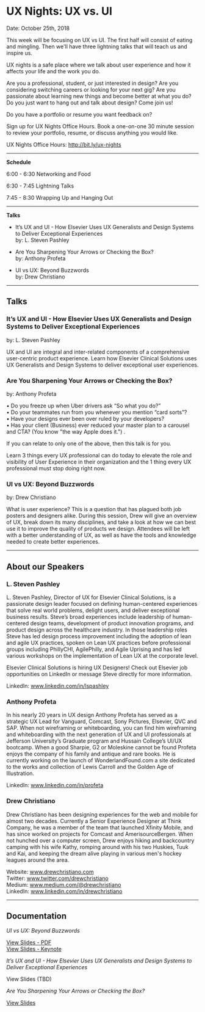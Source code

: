 # UX Nights: UX vs. UI

Date: October 25th, 2018

This week will be focusing on UX vs UI. The first half will consist of eating and mingling. Then we'll have three lightning talks that will teach us and inspire us.

UX nights is a safe place where we talk about user experience and how it affects your life and the work you do.

Are you a professional, student, or just interested in design? Are you considering switching careers or looking for your next gig? Are you passionate about learning new things and become better at what you do? Do you just want to hang out and talk about design? Come join us!

Do you have a portfolio or resume you want feedback on?

Sign up for UX Nights Office Hours. Book a one-on-one 30 minute session to review your portfolio, resume, or discuss anything you would like.

UX Nights Office Hours: http://bit.ly/ux-nights

- - -

**Schedule**

6:00 - 6:30 Networking and Food

6:30 - 7:45 Lightning Talks

7:45 - 8:30 Wrapping Up and Hanging Out

- - -

**Talks**

- It’s UX and UI - How Elsevier Uses UX Generalists and Design Systems to Deliver Exceptional Experiences   
  by: L. Steven Pashley

- Are You Sharpening Your Arrows or Checking the Box?   
  by: Anthony Profeta

- UI vs UX: Beyond Buzzwords   
  by: Drew Christiano


- - -


## Talks

### It’s UX and UI - How Elsevier Uses UX Generalists and Design Systems to Deliver Exceptional Experiences
by: L. Steven Pashley

UX and UI are integral and inter-related components of a comprehensive user-centric product experience. Learn how Elsevier Clinical Solutions uses UX Generalists and Design Systems to deliver exceptional user experiences.


### Are You Sharpening Your Arrows or Checking the Box?
by: Anthony Profeta

• Do you freeze up when Uber drivers ask “So what you do?”  
• Do your teammates run from you whenever you mention “card sorts”?  
• Have your designs ever been over ruled by your developers?  
• Has your client (Business) ever reduced your master plan to a carousel and CTA? (You know "the way Apple does it.") . 

If you can relate to only one of the above, then this talk is for you.

Learn 3 things every UX professional can do today to elevate the role and visibility of User Experience in their organization and the 1 thing every UX professional must stop doing right now.


### UI vs UX: Beyond Buzzwords
by: Drew Christiano

What is user experience? This is a question that has plagued both job posters and designers alike. During this session, Drew will give an overview of UX, break down its many disciplines, and take a look at how we can best use it to improve the quality of products we design. Attendees will be left with a better understanding of UX, as well as have the tools and knowledge needed to create better experiences.


- - -


## About our Speakers


### L. Steven Pashley

L. Steven Pashley, Director of UX for Elsevier Clinical Solutions, is a passionate design leader focused on defining human-centered experiences that solve real world problems, delight users, and deliver exceptional business results. Steve’s broad experiences include leadership of human-centered design teams, development of product innovation programs, and product design across the healthcare industry. In those leadership roles Steve has led design process improvement including the adoption of lean and agile UX practices, spoken on Lean UX practices before professional groups including PhillyCHI, AgilePhilly, and Agile Uprising and has led various workshops on the implementation of Lean UX at the corporate level.

Elsevier Clinical Solutions is hiring UX Designers! Check out Elsevier job opportunities on LinkedIn or message Steve directly for more information.

LinkedIn: www.linkedin.com/in/lspashley


### Anthony Profeta

In his nearly 20 years in UX design Anthony Profeta has served as a strategic UX Lead for Vanguard, Comcast, Sony Pictures, Elsevier, QVC and SAP.  When not wireframing or whiteboarding, you can find him wireframing and whiteboarding with the next generation of UX and UI professionals at Jefferson University’s Graduate program and Hussain College’s UI/UX bootcamp. When a good Sharpie, G2 or Moleskine cannot be found Profeta enjoys the company of his family  and antique and rare books.
He is currently working on the launch of WonderlandFound.com a site dedicated to the works and collection of Lewis Carroll and the Golden Age of Illustration.

LinkedIn: www.linkedin.com/in/profeta



### Drew Christiano

Drew Christiano has been designing experiences for the web and mobile for almost two decades. Currently a Senior Experience Designer at Think Company, he was a member of the team that launched Xfinity Mobile, and has since worked on projects for Comcast and AmerisourceBergen. When not hunched over a computer screen, Drew enjoys hiking and backcountry camping with his wife Kathy, romping around with his two Huskies, Tuuk and Kai, and keeping the dream alive playing in various men's hockey leagues around the area.

Website:    www.drewchristiano.com  
Twitter:    www.twitter.com/drewchristiano  
Medium:     www.medium.com/@drewchristiano  
LinkedIn:   www.linkedin.com/in/drewchristiano  

- - -

## Documentation

*UI vs UX: Beyond Buzzwords*

[View Slides - PDF](https://www.dropbox.com/s/tgasq1beh12cy6k/UI%20vs%20UX%20-%20Beyond%20Buzzwords.pdf?dl=0)  
[View Slides - Keynote](https://www.dropbox.com/s/m435ndx2h3y0off/UI%20vs%20UX%20-%20Beyond%20Buzzwords.key?dl=0)  


*It’s UX and UI - How Elsevier Uses UX Generalists and Design Systems to Deliver Exceptional Experiences*

View Slides (TBD)


*Are You Sharpening Your Arrows or Checking the Box?*

[View Slides](https://goo.gl/NADsBC)

